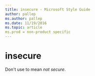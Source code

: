 ```yaml
---
title: insecure - Microsoft Style Guide
author: pallep
ms.author: pallep
ms.date: 11/19/2016
ms.topic: article
ms.prod = non-product specific
---
```


# insecure

Don't use to mean *not secure*. 
